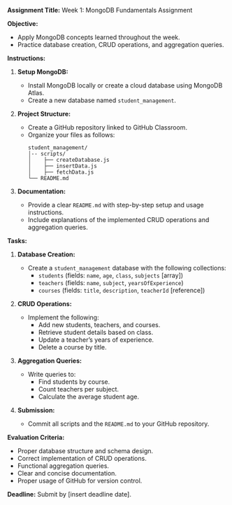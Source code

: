 **Assignment Title:** Week 1: MongoDB Fundamentals Assignment

**Objective:**
- Apply MongoDB concepts learned throughout the week.
- Practice database creation, CRUD operations, and aggregation queries.

**Instructions:**
1. **Setup MongoDB:**
   - Install MongoDB locally or create a cloud database using MongoDB Atlas.
   - Create a new database named `student_management`.

2. **Project Structure:**
   - Create a GitHub repository linked to GitHub Classroom.
   - Organize your files as follows:
     ```
     student_management/
     │-- scripts/
     │    ├── createDatabase.js
     │    ├── insertData.js
     │    ├── fetchData.js
     └── README.md
     ```

3. **Documentation:**
   - Provide a clear `README.md` with step-by-step setup and usage instructions.
   - Include explanations of the implemented CRUD operations and aggregation queries.

**Tasks:**
1. **Database Creation:**
   - Create a `student_management` database with the following collections:
     - `students` (fields: `name`, `age`, `class`, `subjects` [array])
     - `teachers` (fields: `name`, `subject`, `yearsOfExperience`)
     - `courses` (fields: `title`, `description`, `teacherId` [reference])

2. **CRUD Operations:**
   - Implement the following:
     - Add new students, teachers, and courses.
     - Retrieve student details based on class.
     - Update a teacher’s years of experience.
     - Delete a course by title.

3. **Aggregation Queries:**
   - Write queries to:
     - Find students by course.
     - Count teachers per subject.
     - Calculate the average student age.

4. **Submission:**
   - Commit all scripts and the `README.md` to your GitHub repository.

**Evaluation Criteria:**
- Proper database structure and schema design.
- Correct implementation of CRUD operations.
- Functional aggregation queries.
- Clear and concise documentation.
- Proper usage of GitHub for version control.

**Deadline:** Submit by [insert deadline date].

